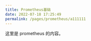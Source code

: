 ```yaml
---
title: Prometheus基础
date: 2022-07-18 17:25:49
permalink: /pages/prometheus/a111111
---
```

这里是 prometheus 的内容。
